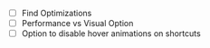 - [ ] Find Optimizations
- [ ] Performance vs Visual Option
- [ ] Option to disable hover animations on shortcuts